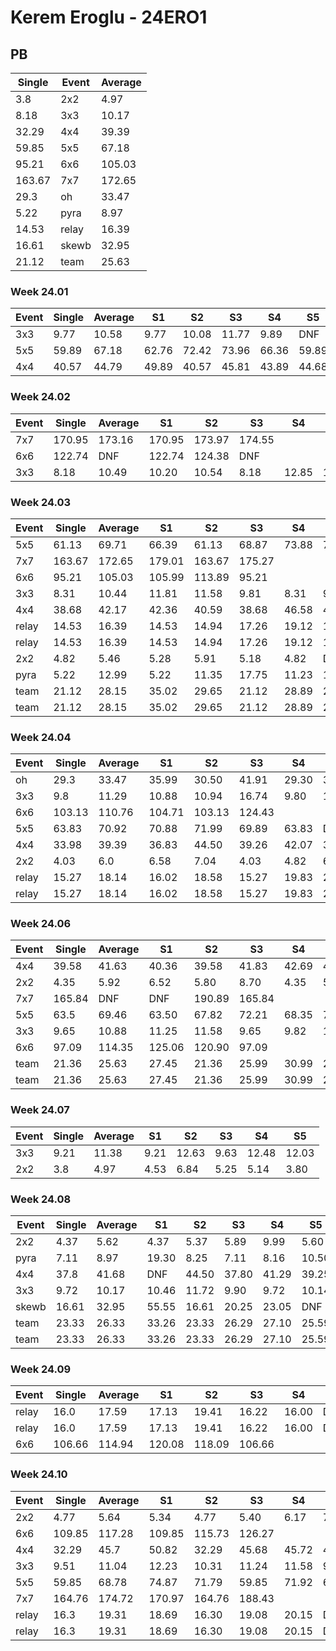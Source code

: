 # Kerem Eroglu - 24ERO1

## PB
|Single|Event|Average|
|----|----|----|
|3.8|2x2|4.97|
|8.18|3x3|10.17|
|32.29|4x4|39.39|
|59.85|5x5|67.18|
|95.21|6x6|105.03|
|163.67|7x7|172.65|
|29.3|oh|33.47|
|5.22|pyra|8.97|
|14.53|relay|16.39|
|16.61|skewb|32.95|
|21.12|team|25.63|
### Week 24.01
|Event|Single|Average|S1|S2|S3|S4|S5|
|-----|-------|------|--|--|--|--|--|
|3x3|9.77|10.58|9.77|10.08|11.77|9.89|DNF|
|5x5|59.89|67.18|62.76|72.42|73.96|66.36|59.89|
|4x4|40.57|44.79|49.89|40.57|45.81|43.89|44.68|
### Week 24.02
|Event|Single|Average|S1|S2|S3|S4|S5|
|-----|-------|------|--|--|--|--|--|
|7x7|170.95|173.16|170.95|173.97|174.55| | |
|6x6|122.74|DNF|122.74|124.38|DNF| | |
|3x3|8.18|10.49|10.20|10.54|8.18|12.85|10.72|
### Week 24.03
|Event|Single|Average|S1|S2|S3|S4|S5|
|-----|-------|------|--|--|--|--|--|
|5x5|61.13|69.71|66.39|61.13|68.87|73.88|74.97|
|7x7|163.67|172.65|179.01|163.67|175.27| | |
|6x6|95.21|105.03|105.99|113.89|95.21| | |
|3x3|8.31|10.44|11.81|11.58|9.81|8.31|9.92|
|4x4|38.68|42.17|42.36|40.59|38.68|46.58|43.57|
|relay|14.53|16.39|14.53|14.94|17.26|19.12|16.97|
|relay|14.53|16.39|14.53|14.94|17.26|19.12|16.97|
|2x2|4.82|5.46|5.28|5.91|5.18|4.82|DNF|
|pyra|5.22|12.99|5.22|11.35|17.75|11.23|16.40|
|team|21.12|28.15|35.02|29.65|21.12|28.89|25.91|
|team|21.12|28.15|35.02|29.65|21.12|28.89|25.91|
### Week 24.04
|Event|Single|Average|S1|S2|S3|S4|S5|
|-----|-------|------|--|--|--|--|--|
|oh|29.3|33.47|35.99|30.50|41.91|29.30|33.93|
|3x3|9.8|11.29|10.88|10.94|16.74|9.80|12.05|
|6x6|103.13|110.76|104.71|103.13|124.43| | |
|5x5|63.83|70.92|70.88|71.99|69.89|63.83|DNF|
|4x4|33.98|39.39|36.83|44.50|39.26|42.07|33.98|
|2x2|4.03|6.0|6.58|7.04|4.03|4.82|6.60|
|relay|15.27|18.14|16.02|18.58|15.27|19.83|20.46|
|relay|15.27|18.14|16.02|18.58|15.27|19.83|20.46|
### Week 24.06
|Event|Single|Average|S1|S2|S3|S4|S5|
|-----|-------|------|--|--|--|--|--|
|4x4|39.58|41.63|40.36|39.58|41.83|42.69|49.76|
|2x2|4.35|5.92|6.52|5.80|8.70|4.35|5.43|
|7x7|165.84|DNF|DNF|190.89|165.84| | |
|5x5|63.5|69.46|63.50|67.82|72.21|68.35|72.70|
|3x3|9.65|10.88|11.25|11.58|9.65|9.82|12.97|
|6x6|97.09|114.35|125.06|120.90|97.09| | |
|team|21.36|25.63|27.45|21.36|25.99|30.99|23.45|
|team|21.36|25.63|27.45|21.36|25.99|30.99|23.45|
### Week 24.07
|Event|Single|Average|S1|S2|S3|S4|S5|
|-----|-------|------|--|--|--|--|--|
|3x3|9.21|11.38|9.21|12.63|9.63|12.48|12.03|
|2x2|3.8|4.97|4.53|6.84|5.25|5.14|3.80|
### Week 24.08
|Event|Single|Average|S1|S2|S3|S4|S5|
|-----|-------|------|--|--|--|--|--|
|2x2|4.37|5.62|4.37|5.37|5.89|9.99|5.60|
|pyra|7.11|8.97|19.30|8.25|7.11|8.16|10.50|
|4x4|37.8|41.68|DNF|44.50|37.80|41.29|39.25|
|3x3|9.72|10.17|10.46|11.72|9.90|9.72|10.14|
|skewb|16.61|32.95|55.55|16.61|20.25|23.05|DNF|
|team|23.33|26.33|33.26|23.33|26.29|27.10|25.59|
|team|23.33|26.33|33.26|23.33|26.29|27.10|25.59|
### Week 24.09
|Event|Single|Average|S1|S2|S3|S4|S5|
|-----|-------|------|--|--|--|--|--|
|relay|16.0|17.59|17.13|19.41|16.22|16.00|DNF|
|relay|16.0|17.59|17.13|19.41|16.22|16.00|DNF|
|6x6|106.66|114.94|120.08|118.09|106.66| | |
### Week 24.10
|Event|Single|Average|S1|S2|S3|S4|S5|
|-----|-------|------|--|--|--|--|--|
|2x2|4.77|5.64|5.34|4.77|5.40|6.17|7.03|
|6x6|109.85|117.28|109.85|115.73|126.27| | |
|4x4|32.29|45.7|50.82|32.29|45.68|45.72|45.70|
|3x3|9.51|11.04|12.23|10.31|11.24|11.58|9.51|
|5x5|59.85|68.78|74.87|71.79|59.85|71.92|62.64|
|7x7|164.76|174.72|170.97|164.76|188.43| | |
|relay|16.3|19.31|18.69|16.30|19.08|20.15|DNF|
|relay|16.3|19.31|18.69|16.30|19.08|20.15|DNF|
